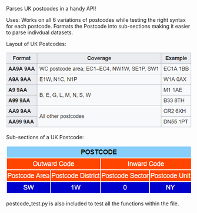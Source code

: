 Parses UK postcodes in a handy API!

Uses:
Works on all 6 variations of postcodes while testing the right syntax for each postcode.
Formats the Postcode into sub-sections making it easier to parse indivdual datasets.




Layout of UK Postcodes:

![alt text](https://github.com/cullenMichael/Parse-Format--UK-Postcodes/blob/master/syntax.PNG)


Sub-sections of a UK Postcode:

![alt text](https://github.com/cullenMichael/Parse-Format--UK-Postcodes/blob/master/format.PNG)


postcode_test.py is also included to test all the functions within the file.